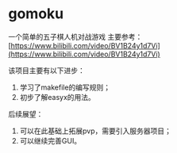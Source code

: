 # gomoku

一个简单的五子棋人机对战游戏
主要参考：[https://www.bilibili.com/video/BV1B24y1d7Vi](https://www.bilibili.com/video/BV1B24y1d7Vi)

该项目主要有以下进步：
1. 学习了makefile的编写规则；
2. 初步了解easyx的用法。

后续展望：
1. 可以在此基础上拓展pvp，需要引入服务器项目；
2. 可以继续完善GUI。
